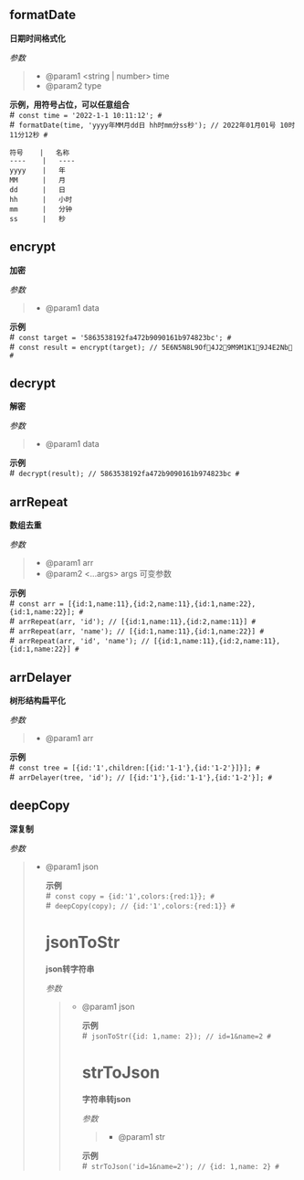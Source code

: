 ## formatDate
**日期时间格式化**<br/>

*参数* <br/>
>+ @param1 <string | number> time
>+ @param2 <string> type

**示例，用符号占位，可以任意组合** <br/>
#``` const time = '2022-1-1 10:11:12'; #```<br/>
#``` formatDate(time, 'yyyy年MM月dd日 hh时mm分ss秒'); // 2022年01月01号 10时11分12秒 #```<br/>

    符号    |   名称
    ----    |   ----
    yyyy    |   年
    MM      |   月
    dd      |   日
    hh      |   小时
    mm      |   分钟
    ss      |   秒



## encrypt
**加密**<br/>

*参数* <br/>
>+ @param1 <string> data

**示例** <br/>
#``` const target = '5863538192fa472b9090161b974823bc'; #```<br/>
#``` const result = encrypt(target); // 5E6N5N8L9Of4J29M9M1K19J4E2Nb #```<br/>



## decrypt
**解密**<br/>

*参数* <br/>
>+ @param1 <string> data

**示例** <br/>
#``` decrypt(result); // 5863538192fa472b9090161b974823bc #```<br/>



## arrRepeat
**数组去重**<br/>

*参数* <br/>
>+ @param1 <array> arr
>+ @param2 <...args> args 可变参数

**示例** <br/>
#``` const arr = [{id:1,name:11},{id:2,name:11},{id:1,name:22},{id:1,name:22}]; #```<br/>
#``` arrRepeat(arr, 'id'); // [{id:1,name:11},{id:2,name:11}] #```<br/>
#``` arrRepeat(arr, 'name'); // [{id:1,name:11},{id:1,name:22}] #```<br/>
#``` arrRepeat(arr, 'id', 'name'); // [{id:1,name:11},{id:2,name:11},{id:1,name:22}] #```<br/>


## arrDelayer
**树形结构扁平化**<br/>

*参数* <br/>
>+ @param1 <array> arr

**示例** <br/>
#``` const tree = [{id:'1',children:[{id:'1-1'},{id:'1-2'}]}]; #```<br/>
#``` arrDelayer(tree, 'id'); // [{id:'1'},{id:'1-1'},{id:'1-2'}]; #```<br/>



## deepCopy
**深复制**<br/>

*参数* <br/>
>+ @param1 <object> json

**示例** <br/>
#``` const copy = {id:'1',colors:{red:1}}; #```<br/>
#``` deepCopy(copy); // {id:'1',colors:{red:1}} #```



# jsonToStr
**json转字符串**<br/>

*参数* <br/>
>+ @param1 <object> json

**示例** <br/>
#``` jsonToStr({id: 1,name: 2}); // id=1&name=2 #```



# strToJson
**字符串转json**<br/>

*参数* <br/>
>+ @param1 <string> str

**示例** <br/>
#``` strToJson('id=1&name=2'); // {id: 1,name: 2} #```